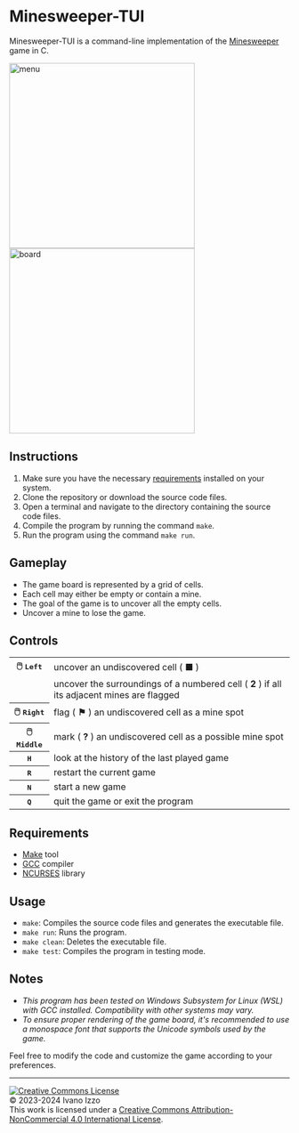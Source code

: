 # Minesweeper-TUI

Minesweeper-TUI is a command-line implementation of the [Minesweeper](https://en.wikipedia.org/wiki/Minesweeper_(video_game) "Minesweeper (video game) - Wikipedia") game in C.

<img src="https://github.com/bepposax/minesweeper-tui/assets/43136113/f2c89bec-b6ea-4704-a516-69b404109b00" alt="menu" height="333" width="auto">
<img src="https://github.com/bepposax/minesweeper-tui/assets/43136113/56122690-8f87-41f2-9647-b4e65805ef2f" alt="board" height="333" width="auto">

## Instructions

1. Make sure you have the necessary [requirements](#requirements) installed on your system.
2. Clone the repository or download the source code files.
3. Open a terminal and navigate to the directory containing the source code files.
4. Compile the program by running the command `make`.
5. Run the program using the command `make run`.

## Gameplay

- The game board is represented by a grid of cells.
- Each cell may either be empty or contain a mine.
- The goal of the game is to uncover all the empty cells.
- Uncover a mine to lose the game.

## Controls

<table>
  <tr>
    <th>🖱️ <kbd>Left
    <td>uncover an undiscovered cell ( <b>■</b> )
  <tr>
    <td>
    <td>uncover the surroundings of a numbered cell ( <b>2</b> ) if all its adjacent mines are flagged
  <tr>
    <th>🖱️ <kbd>Right
    <td>flag ( <b>⚑</b> ) an undiscovered cell as a mine spot
  <tr>
    <th>🖱️ <kbd>Middle
    <td>mark ( <b>?</b> ) an undiscovered cell as a possible mine spot
  <tr>
    <th><kbd>H
    <td>look at the history of the last played game
  <tr>
    <th><kbd>R
    <td>restart the current game
  <tr>
    <th><kbd>N
    <td>start a new game
  <tr>
    <th><kbd>Q
    <td>quit the game or exit the program
</table>

## Requirements

- [Make](https://www.gnu.org/software/make/ "Make - GNU Project - Free Software Foundation") tool
- [GCC](https://gcc.gnu.org/ "GCC, the GNU Compiler Collection - GNU Project") compiler
- [NCURSES](https://invisible-island.net/ncurses/ "NCURSES - New Curses") library

## Usage

- `make`: Compiles the source code files and generates the executable file.
- `make run`: Runs the program.
- `make clean`: Deletes the executable file.
- `make test`: Compiles the program in testing mode.

## Notes

- *This program has been tested on Windows Subsystem for Linux (WSL) with GCC installed. Compatibility with other systems may vary.*  
- *To ensure proper rendering of the game board, it's recommended to use a monospace font that supports the Unicode symbols used by the game.*

Feel free to modify the code and customize the game according to your preferences.

---

[![Creative Commons License](https://i.creativecommons.org/l/by-nc/4.0/88x31.png)](http://creativecommons.org/licenses/by-nc/4.0/)  
© 2023-2024 Ivano Izzo  
This work is licensed under a [Creative Commons Attribution-NonCommercial 4.0 International License](http://creativecommons.org/licenses/by-nc/4.0/).
